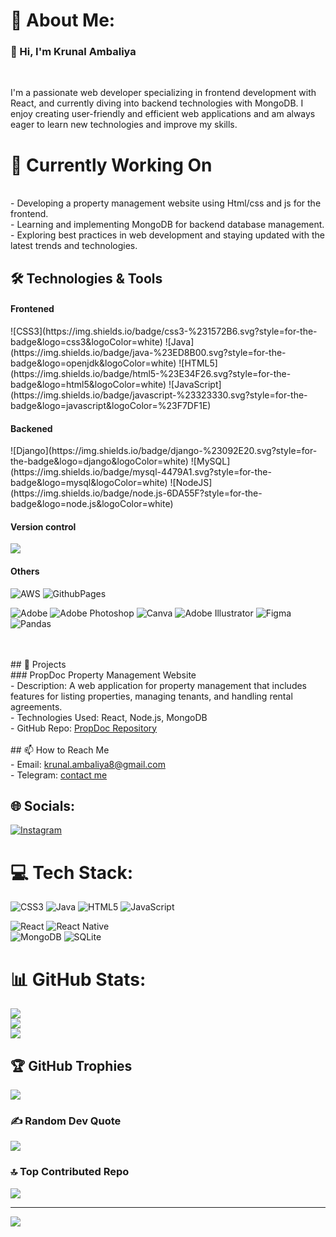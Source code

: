 # 💫 About Me:
<h3>👋 Hi, I'm Krunal Ambaliya</h3><br>

I'm a passionate web developer specializing in frontend development with React, and currently diving into backend technologies with MongoDB. I enjoy creating user-friendly and efficient web applications and am always eager to learn new technologies and improve my skills.
<h1>🚀 Currently Working On</h2>

<br>- Developing a property management website using Html/css and js for the frontend.
<br>- Learning and implementing MongoDB for backend database management.
<br>- Exploring best practices in web development and staying updated with the latest trends and technologies.

## 🛠️ Technologies & Tools
<h4> Frontened </h4> 
![CSS3](https://img.shields.io/badge/css3-%231572B6.svg?style=for-the-badge&logo=css3&logoColor=white) 
![Java](https://img.shields.io/badge/java-%23ED8B00.svg?style=for-the-badge&logo=openjdk&logoColor=white)
![HTML5](https://img.shields.io/badge/html5-%23E34F26.svg?style=for-the-badge&logo=html5&logoColor=white) 
![JavaScript](https://img.shields.io/badge/javascript-%23323330.svg?style=for-the-badge&logo=javascript&logoColor=%23F7DF1E) 

 <h4> Backened </h4> 
![Django](https://img.shields.io/badge/django-%23092E20.svg?style=for-the-badge&logo=django&logoColor=white) 
![MySQL](https://img.shields.io/badge/mysql-4479A1.svg?style=for-the-badge&logo=mysql&logoColor=white) 
![NodeJS](https://img.shields.io/badge/node.js-6DA55F?style=for-the-badge&logo=node.js&logoColor=white) 

<h4> Version control</h4>

  <a href="https://skillicons.dev">
    <img src="https://skillicons.dev/icons?i=git,github" />
  </a>


<h4> Others </h4>

![AWS](https://img.shields.io/badge/AWS-%23FF9900.svg?style=for-the-badge&logo=amazon-aws&logoColor=white) 
![GithubPages](https://img.shields.io/badge/github%20pages-121013?style=for-the-badge&logo=github&logoColor=white) 
<br> 

![Adobe](https://img.shields.io/badge/adobe-%23FF0000.svg?style=for-the-badge&logo=adobe&logoColor=white) 
![Adobe Photoshop](https://img.shields.io/badge/adobe%20photoshop-%2331A8FF.svg?style=for-the-badge&logo=adobe%20photoshop&logoColor=white) ![Canva](https://img.shields.io/badge/Canva-%2300C4CC.svg?style=for-the-badge&logo=Canva&logoColor=white) 
![Adobe Illustrator](https://img.shields.io/badge/adobe%20illustrator-%23FF9A00.svg?style=for-the-badge&logo=adobe%20illustrator&logoColor=white) ![Figma](https://img.shields.io/badge/figma-%23F24E1E.svg?style=for-the-badge&logo=figma&logoColor=white) 
![Pandas](https://img.shields.io/badge/pandas-%23150458.svg?style=for-the-badge&logo=pandas&logoColor=white)


<br><br>## 🌟 Projects
<br>### PropDoc Property Management Website
<br>- Description: A web application for property management that includes features for listing properties, managing tenants, and handling rental agreements.
<br>- Technologies Used: React, Node.js, MongoDB
<br>- GitHub Repo: [PropDoc Repository](https://github.com/krunal-ambaliya/propdoc)
<br><br>## 📫 How to Reach Me
<br>- Email: [krunal.ambaliya8@gmail.com](mailto:krunal.ambaliya8@gmail.com)
<br>- Telegram: [contact me ](https://t.me/@krues) 
<br>


## 🌐 Socials:
[![Instagram](https://img.shields.io/badge/Instagram-%23E4405F.svg?logo=Instagram&logoColor=white)](https://instagram.com/ordinary.krunal) 

# 💻 Tech Stack:
![CSS3](https://img.shields.io/badge/css3-%231572B6.svg?style=for-the-badge&logo=css3&logoColor=white) 
![Java](https://img.shields.io/badge/java-%23ED8B00.svg?style=for-the-badge&logo=openjdk&logoColor=white)
![HTML5](https://img.shields.io/badge/html5-%23E34F26.svg?style=for-the-badge&logo=html5&logoColor=white) 
![JavaScript](https://img.shields.io/badge/javascript-%23323330.svg?style=for-the-badge&logo=javascript&logoColor=%23F7DF1E) 
<br> 

![React](https://img.shields.io/badge/react-%2320232a.svg?style=for-the-badge&logo=react&logoColor=%2361DAFB) 
![React Native](https://img.shields.io/badge/react_native-%2320232a.svg?style=for-the-badge&logo=react&logoColor=%2361DAFB) 
<br> 
![MongoDB](https://img.shields.io/badge/MongoDB-%234ea94b.svg?style=for-the-badge&logo=mongodb&logoColor=white) 
![SQLite](https://img.shields.io/badge/sqlite-%2307405e.svg?style=for-the-badge&logo=sqlite&logoColor=white) 
<br> 
# 📊 GitHub Stats:
![](https://github-readme-stats.vercel.app/api?username=krunal-ambaliya&theme=highcontrast&hide_border=true&include_all_commits=true&count_private=false)<br/>
![](https://github-readme-streak-stats.herokuapp.com/?user=krunal-ambaliya&theme=highcontrast&hide_border=true)<br/>
![](https://github-readme-stats.vercel.app/api/top-langs/?username=krunal-ambaliya&theme=highcontrast&hide_border=true&include_all_commits=true&count_private=false&layout=compact)

## 🏆 GitHub Trophies
![](https://github-profile-trophy.vercel.app/?username=krunal-ambaliya&theme=tokyonight&no-frame=false&no-bg=true&margin-w=4)

### ✍️ Random Dev Quote
![](https://quotes-github-readme.vercel.app/api?type=horizontal&theme=radical)

### 🔝 Top Contributed Repo
![](https://github-contributor-stats.vercel.app/api?username=krunal-ambaliya&limit=5&theme=algolia&combine_all_yearly_contributions=true)

---
[![](https://visitcount.itsvg.in/api?id=krunal-ambaliya&icon=5&color=1)](https://visitcount.itsvg.in)
